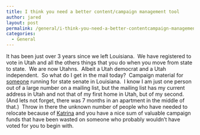 ```yaml
---
title: I think you need a better content/campaign management tool
author: jared
layout: post
permalink: /general/i-think-you-need-a-better-contentcampaign-management-tool
categories:
  - General
---
```

It has been just over 3 years since we left Louisiana.  We have registered to vote in Utah and all the others things that you do when you move from state to state.  We are now Utahns.  Albeit a Utah democrat and a Utah independent.  So what do I get in the mail today?  Campaign material for <a href="http://jackdonahueforsenate.com/" target="_blank">someone</a> running for state senate in Louisiana.  I know I am just one person out of a large number on a mailing list, but the mailing list has my current address in Utah and not that of my first home in Utah, but of my second.  (And lets not forget, there was 7 months in an apartment in the middle of that.)  Throw in there the unknown number of people who have needed to relocate because of <a href="http://en.wikipedia.org/wiki/Hurricane_Katrina" target="_blank">Katrina</a> and you have a nice sum of valuable campaign funds that have been wasted on someone who probably wouldn&#8217;t have voted for you to begin with.